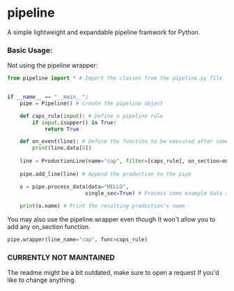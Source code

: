 # pipeline
A simple lightweight and expandable pipeline framwork for Python.

### Basic Usage:

Not using the pipeline wrapper:
```py
from pipeline import * # Import the classes from the pipeline.py file


if __name__ == "__main__": 
    pipe = Pipeline() # Create the pipeline object

    def caps_rule(input): # Define a pipeline rule 
        if input.isupper() is True:
            return True

    def on_event(line): # Define the function to be executed after something has been added to the production line
        print(line.data[0])
     
    line = ProductionLine(name="cap", filter=[caps_rule], on_section=on_event) # Create the ProductionLine object
     
    pipe.add_line(line) # Append the production to the pipe

    o = pipe.process_data(data="HELLO",
                         single_sec=True) # Process some example data and return after a single section
                         
    print(o.name) # Print the resulting production's name
```

You may also use the pipeline.wrapper even though It won't allow you to add any on_section function.

```py
pipe.wrapper(line_name="cap", func=caps_rule)
```

### **CURRENTLY NOT MAINTAINED**
The readme might be a bit outdated, make sure to open a request If you'd like to change anything.
